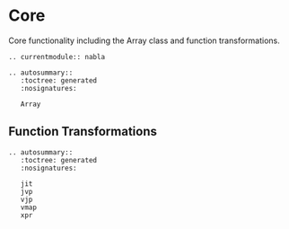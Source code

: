 # Core

Core functionality including the Array class and function transformations.

```{eval-rst}
.. currentmodule:: nabla

.. autosummary::
   :toctree: generated
   :nosignatures:

   Array
```

## Function Transformations

```{eval-rst}
.. autosummary::
   :toctree: generated
   :nosignatures:

   jit
   jvp
   vjp
   vmap
   xpr
```
